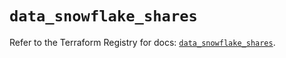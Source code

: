 # `data_snowflake_shares`

Refer to the Terraform Registry for docs: [`data_snowflake_shares`](https://registry.terraform.io/providers/snowflakedb/snowflake/2.4.0/docs/data-sources/shares).
